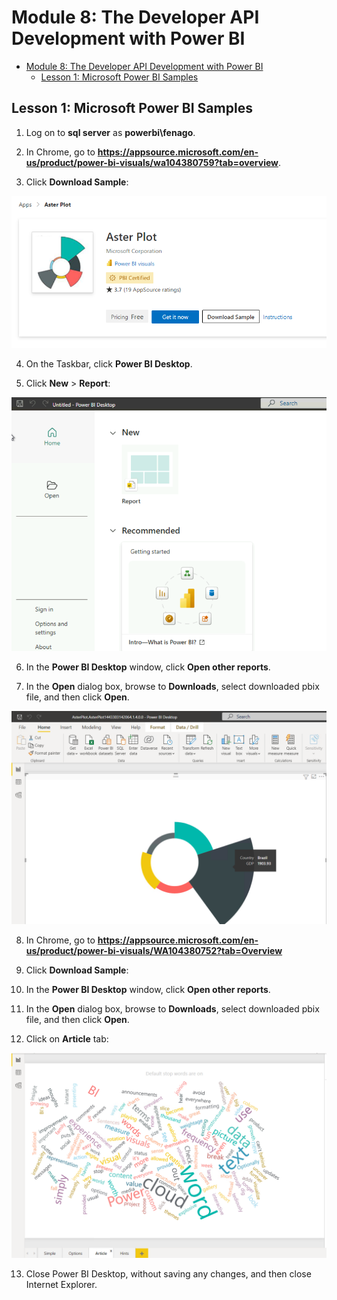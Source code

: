 # Module 8: The Developer API Development with Power BI

- [Module 8: The Developer API Development with Power BI](#module-8-the-developer-api-development-with-power-bi)
  - [Lesson 1: Microsoft Power BI Samples](#lesson-1-microsoft-power-bi-samples)



## Lesson 1: Microsoft Power BI Samples

1. Log on to **sql server** as **powerbi\\fenago**.

2. In Chrome, go to **https://appsource.microsoft.com/en-us/product/power-bi-visuals/wa104380759?tab=overview**.

3. Click **Download Sample**:

![](./images/25.png)

4. On the Taskbar, click **Power BI Desktop**.

5. Click **New** > **Report**:

![](./images/new.png)

6. In the **Power BI Desktop** window, click **Open other reports**.

7. In the **Open** dialog box, browse to **Downloads**, select downloaded pbix file, and then click **Open**.

![](./images/26.png)

8. In Chrome, go to **https://appsource.microsoft.com/en-us/product/power-bi-visuals/WA104380752?tab=Overview**

9. Click **Download Sample**:

10. In the **Power BI Desktop** window, click **Open other reports**.

11. In the **Open** dialog box, browse to **Downloads**, select downloaded pbix file, and then click **Open**.

12. Click on **Article** tab:

![](./images/27.png)

13. Close Power BI Desktop, without saving any changes, and then close Internet Explorer.
